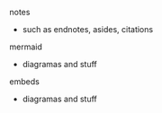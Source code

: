 notes
- such as endnotes, asides, citations

mermaid
- diagramas and stuff

embeds
- diagramas and stuff